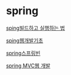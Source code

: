 # spring
[sping빌드하고 실행하는 법](https://github.com/oheunchan07/spring/blob/main/spring/spring%EB%B9%8C%EB%93%9C%20%ED%95%98%EA%B3%A0%20%EC%8B%A4%ED%96%89%ED%95%98%EB%8A%94%20%EB%B2%95.md)

[sping웹개발기초](https://github.com/oheunchan07/spring/blob/main/spring/spring%EC%9B%B9%20%EA%B0%9C%EB%B0%9C%20%EA%B8%B0%EC%B4%88.md)

[spring스프링빈](https://github.com/oheunchan07/spring/blob/main/spring/spring%EC%8A%A4%ED%94%84%EB%A7%81%EB%B9%88.md)

[spring MVC웹 개발](https://github.com/oheunchan07/spring/blob/main/spring/spring%20MVC%EC%9B%B9%EA%B0%9C%EB%B0%9C.md)

